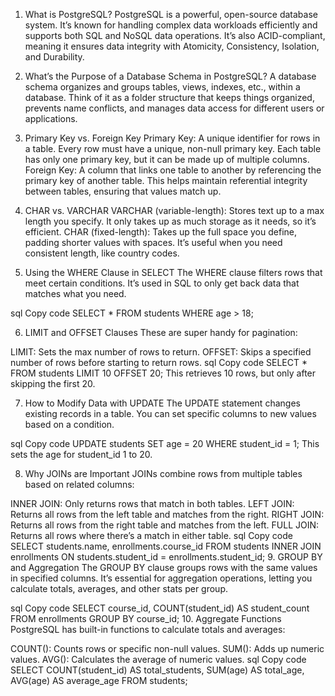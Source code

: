 1. What is PostgreSQL?
   PostgreSQL is a powerful, open-source database system. It’s known for handling complex data workloads efficiently and supports both SQL and NoSQL data operations. It’s also ACID-compliant, meaning it ensures data integrity with Atomicity, Consistency, Isolation, and Durability.

2. What’s the Purpose of a Database Schema in PostgreSQL?
   A database schema organizes and groups tables, views, indexes, etc., within a database. Think of it as a folder structure that keeps things organized, prevents name conflicts, and manages data access for different users or applications.

3. Primary Key vs. Foreign Key
   Primary Key: A unique identifier for rows in a table. Every row must have a unique, non-null primary key. Each table has only one primary key, but it can be made up of multiple columns.
   Foreign Key: A column that links one table to another by referencing the primary key of another table. This helps maintain referential integrity between tables, ensuring that values match up.

4. CHAR vs. VARCHAR
   VARCHAR (variable-length): Stores text up to a max length you specify. It only takes up as much storage as it needs, so it’s efficient.
   CHAR (fixed-length): Takes up the full space you define, padding shorter values with spaces. It’s useful when you need consistent length, like country codes.

5. Using the WHERE Clause in SELECT
   The WHERE clause filters rows that meet certain conditions. It’s used in SQL to only get back data that matches what you need.

sql
Copy code
SELECT \* FROM students WHERE age > 18;

6. LIMIT and OFFSET Clauses
   These are super handy for pagination:

LIMIT: Sets the max number of rows to return.
OFFSET: Skips a specified number of rows before starting to return rows.
sql
Copy code
SELECT \* FROM students LIMIT 10 OFFSET 20;
This retrieves 10 rows, but only after skipping the first 20.

7. How to Modify Data with UPDATE
   The UPDATE statement changes existing records in a table. You can set specific columns to new values based on a condition.

sql
Copy code
UPDATE students
SET age = 20
WHERE student_id = 1;
This sets the age for student_id 1 to 20.

8. Why JOINs are Important
   JOINs combine rows from multiple tables based on related columns:

INNER JOIN: Only returns rows that match in both tables.
LEFT JOIN: Returns all rows from the left table and matches from the right.
RIGHT JOIN: Returns all rows from the right table and matches from the left.
FULL JOIN: Returns all rows where there’s a match in either table.
sql
Copy code
SELECT students.name, enrollments.course_id
FROM students
INNER JOIN enrollments ON students.student_id = enrollments.student_id; 9. GROUP BY and Aggregation
The GROUP BY clause groups rows with the same values in specified columns. It’s essential for aggregation operations, letting you calculate totals, averages, and other stats per group.

sql
Copy code
SELECT course_id, COUNT(student_id) AS student_count
FROM enrollments
GROUP BY course_id; 10. Aggregate Functions
PostgreSQL has built-in functions to calculate totals and averages:

COUNT(): Counts rows or specific non-null values.
SUM(): Adds up numeric values.
AVG(): Calculates the average of numeric values.
sql
Copy code
SELECT COUNT(student_id) AS total_students,
SUM(age) AS total_age,
AVG(age) AS average_age
FROM students;
